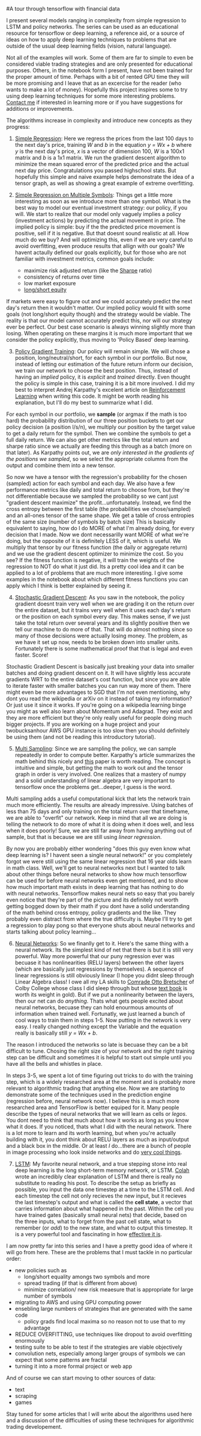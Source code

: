 #A tour through tensorflow with financial data

I present several models ranging in complexity from simple regression to LSTM and policy networks. The series can be used as an educational resource for tensorflow or deep learning, a reference aid, or a source of ideas on how to apply deep learning techniques to problems that are outside of the usual deep learning fields (vision, natural language).

Not all of the examples will work. Some of them are far to simple to even be considered viable trading strategies and are only presented for educational purposes. Others, in the notebook form I present, have not been trained for the proper amount of time. Perhaps with a bit of rented GPU time they will be more promising and I leave that as an excercise for the reader (who wants to make a lot of money). Hopefully this project inspires some to try using deep learning techniques for some more interesting problems. [Contact me](ljrconnell@gmail.com) if interested in learning more or if you have suggestions for additions or improvements. 

The algorithms increase in complexity and introduce new concepts as they progress:

1. [Simple Regression][1]: Here we regress the prices from the last 100 days to the next day's price, training *W* and *b* in the equation *y = Wx + b* where *y* is the next day's price, *x* is a vector of dimension 100, *W* is a 100x1 matrix and *b* is a 1x1 matrix. We run the gradient descent algorithm to minimize the mean squared error of the predicted price and the actual next day price. Congratulations you passed highschool stats. But hopefully this simple and naive example helps demonstrate the idea of a tensor graph, as well as showing a great example of extreme overfitting. 

2. [Simple Regression on Multiple Symbols][2]: Things get a little more interesting as soon as we introduce more than one symbol. What is the best way to model our eventual investment strategy: our policy, if you will. We start to realize that our model only vaguely implies a policy (investment actions) by predicting the actual movement in price. The implied policy is simple: buy if the the predicted price movement is positive, sell if it is negative. But that doesnt sound realistic at all. How much do we buy? And will optimizing this, even if we are very careful to avoid overfitting, even produce results that allign with our goals? We havent actaully defined our goals explicitly, but for those who are not familiar with investment metrics, common goals include:
    + maximize risk adjusted return (like the [Sharpe](https://en.wikipedia.org/wiki/Sharpe_ratio) ratio)
    + consistency of returns over time
    + low market exposure
    + [long/short equity](http://www.investopedia.com/terms/l/long-shortequity.asp) 

 If markets were easy to figure out and we could accurately predict the next day's return then it wouldn't matter. Our implied policy would fit with some goals (not long/short equity though) and the strategy would be viable. The reality is that our model cannot accurately predict this, nor will our strategy ever be perfect. Our best case scenario is always winning slightly more than losing. When operating on these margins it is much more important that we consider the policy explicitly, thus moving to 'Policy Based' deep learning. 

3. [Policy Gradient Training][3]: Our policy will remain simple. We will chose a position, long/neutral/short, for each symbol in our portfolio. But now, instead of letting our estimation of the future return inform our decision, we train our network to choose the best position. Thus, instead of having an *implied* policy, it is *explicit* and *trained* directly. 
 Even thought the policy is simple in this case, training it is a bit more involved. I did my best to interpret Andrej Karpathy's excelent article on [Reinforcement Learning](http://karpathy.github.io/2016/05/31/rl/) when writing this code. It might be worth reading his explanation, but I'll do my best to summarize what I did.
 
 For each symbol in our portfolio, we **sample** (or argmax if the math is too hard) the probability distribution of our three position buckets to get our policy decision (a position l/s/n), we multiply our position by the target value to get a daily return for the symbol. Then we combine the symbols to get a full daily return. We can also get other metrics like the total return and sharpe ratio since we actually are feeding this through as a batch (more on that later). As Karpathy points out, we are *only interested in the gradients of the positions we sampled*, so we select the appropriate columns from the output and combine them into a new tensor.
 
 So now we have a tensor with the regression's probability for the chosen (sampled) action for each symbol and each day. We also have a few performance metrics like daily and total return to choose from, but they're not differentiable because we sampled the probability so we cant just "gradient descent maximize" the profit...unfortunately. Instead, we find the cross entropy between the first table (the probabilities we chose/sampled) and an all-ones tensor of the same shape. We get a table of cross entropies of the same size (number of symbols by batch size) This is basically equivalent to saying, how do I do MORE of what I'm already doing, for every decision that I made. Now we dont necessarilly want MORE of what we're doing, but the opposite of it is definitely LESS of it, which is useful. We multiply that tensor by our fitness function (the daily or aggregate return) and we use the gradient descent optimizer to minimize the cost. So you see? If the fitness function is negative, it will train the weights of the regression to NOT do what it just did. Its a pretty cool idea and it can be applied to a lot of problems that are much more interesting. I give some examples in the notebook about which different fitness functions you can apply which I think is better explained by seeing it. 

4. [Stochastic Gradient Descent][4]: As you saw in the notebook, the policy gradient doesnt train very well when we are grading it on the return over the entire dataset, but it trains very well when it uses each day's return or the position on each symbol every day. This makes sense, if we just take the total return over several years and its slightly positive then we tell our machine to do more of that. That will do almost nothing since so many of those decisions were actually losing money. The problem, as we have it set up now, needs to be broken down into smaller units. Fortunately there is some mathematical proof that that is legal and even faster. Score! 

 Stochastic Gradient Descent is basically just breaking your data into smaller batches and doing gradient descent on it. It will have slightly less accurate gradients WRT to the entire dataset's cost function, but since you are able to iterate faster with smaller batches you can run way more of them. There might even be more advantages to SGD that I'm not even mentioning, why dont you read the wikipedia or arXiv on it instead of taking my information? Or just use it since it works. If you're going on a wikipedia learning binge you might as well also learn about Momentum and Adagrad. They exist and they are more efficient but they're only really useful for people doing much bigger projects. If you are working on a huge project and your twobucksanhour AWS GPU instance is too slow then you should definitely be using them (and not be reading this introductory tutorial).

5. [Multi Sampling][5]: Since we are sampling the policy, we can sample repeatedly in order to compute better. Karpathy's article summarizes the math behind this nicely and [this](http://arxiv.org/abs/1506.05254) paper is worth reading. The concept is intuitive and simple, but getting the math to work out and the tensor graph in order is very involved. One realizes that a mastery of numpy and a solid understanding of linear algebra are very important to tensorflow once the problems get...deeper, I guess is the word.

 Multi sampling adds a useful computational kick that lets the network train much more efficiently. The results are already impressive. Using batches of less than 75 days and only training on the total return over that timeframe, we are able to "overfit" our network. Keep in mind that all we are doing is telling the network to do more of what it is doing when it does well, and less when it does poorly! Sure, we are still far away from having anything out of sample, but that is because we are still using *linear regression*. 

 By now you are probably either wondering "does this guy even know what deep learning is? I havent seen a single neural network!" or you completely forgot we were still using the same linear regression that 16 year olds learn in math class. Well, we'll get to neural networks next but I wanted to talk about other things before neural networks to show how much tensorflow can be used for before neural networks even get mentioned, and to show how much important math exists in deep learning that has nothing to do with neural networks. Tensorflow makes neural nets so easy that you barely even notice that they're part of the picture and its definitely not worth getting bogged down by their math if you dont have a solid understanding of the math behind cross entropy, policy gradients and the like. They probably even distract from where the true difficulty is. Maybe I'll try to get a regression to play pong so that everyone shuts about neural networks and starts talking about policy learning...

6. [Neural Networks][6]: So we finanlly get to it. Here's the same thing with a neural network. Its the simplest kind of net that there is but it is still very powerful. Way more powerful that our puny regression ever was becuase it has nonlinearities (RELU layers) between the other layers (which are basically just regressions by themselves). A sequence of linear regressions is still obviously linear (I hope you didnt sleep through Linear Algebra class! I owe all my LA skills to [Comrade Otto Bretscher](http://personal.colby.edu/personal/o/obretsch/) of Colby College whose class I did sleep through but whose [text book](https://www.amazon.com/Linear-Algebra-Applications-Otto-Bretscher/dp/0136009263) is worth its weight in gold). But if we put a nonlinearity between the layers, then our net can do *anything*. Thats what gets people excited about neural networks, becuase they can hold enourmous amounts of information when trained well. Fortunatly, we just learned a bunch of cool ways to train them in steps 1-5. Now putting in the network is very easy. I really changed nothing except the Variable and the equation really is basically still *y = Wx + b*. 

 The reason I introduced the networks so late is becuase they can be a bit difficult to tune. Chosing the right size of your network and the right training step can be difficult and sometimes it is helpful to start out simple until you have all the bells and whistles in place. 
 
 In steps 3-5, we spent a lot of time figuring out tricks to do with the training step, which is a widely researched area at the moment and is probably more relevant to algorithmic trading that anything else. Now we are starting to demonstrate some of the techniques used in the prediction engine (regression before, neural network now). I believe this is a much more researched area and TensorFlow is better equiped for it. Many people describe the types of neural networks that we will learn as cells or *legos*. You dont need to think that much about how it works as long as you know what it does. If you noticed, thats what I did with the neural network. There is a lot more to learn and its worth learning, but when you're actually building with it, you dont think about RELU layers as much as input/output and a black box in the middle. Or at least *I* do...there are a bunch of people in image processing who look inside networks and do [very cool things](https://github.com/google/deepdream). 
 
7. [LSTM][7]: My favorite neural network, and a true stepping stone into real deep learning is the long short-term memory network, or LSTM. [Colah](http://colah.github.io/posts/2015-08-Understanding-LSTMs/) wrote an incredibly clear explanation of LSTM and there is really no substitute to reading his post. To describe the setup as briefly as possible, you input the data one timestep at a time to the LSTM cell. And each timestep the cell not only recieves the new input, but it recieves the last timestep's output and what is called the **cell state**, a vector that carries information about what happened in the past. Within the cell you have trained gates (basically small neural nets) that decide, based on the three inputs, what to forget from the past cell state, what to remember (or *add*) to the new state, and what to output this timestep. It is a very powerful tool and fascinating in how [effective it is](http://karpathy.github.io/2015/05/21/rnn-effectiveness/). 

I am now pretty far into this series and I have a pretty good idea of where it will go from here. These are the problems that I must tackle in no particular order:
* new policies such as
    + long/short equality amongs two symbols and more
    + spread trading (if that is different from above)
    + minimize correlation/ new risk meaesure that is appropriate for large number of symbols
* migrating to AWS and using GPU computing power
* ensebling large numbers of strategies that are generated with the same code
    + policy grads find local maxima so no reason not to use that to my advantage
* REDUCE OVERFITTING, use techniques like dropout to avoid overfitting enormously
* testing suite to be able to test if the strategies are viable objectively
* convolution nets, especially among larger groups of symbols we can expect that some patterns are fractal
* turning it into a more formal project or web app

And of course we can start moving to other sources of data:
* text
* scraping
* games

Stay tuned for some articles that I will write about the algorithms used here and a discussion of the difficulties of using these techniques for algorithmic trading developement.  

[1]: /notebooks/singlestock_regresion_(1).ipynb
[2]: /notebooks/multistock_regresion_(2).ipynb
[3]: /notebooks/regression_with_policy_training_(3).ipynb
[4]: /notebooks/stochastic_gradient_descent_(4).ipynb
[5]: /deep-algotrading/notebooks/multi_sampling_(5).ipynb
[6]: /notebooks/neural_network_(6).ipynb
[7]: /notebooks/lstm_(7).ipynb#
